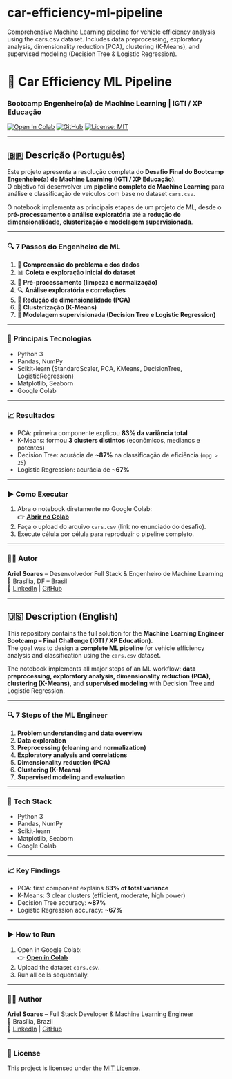 # car-efficiency-ml-pipeline
Comprehensive Machine Learning pipeline for vehicle efficiency analysis using the cars.csv dataset. Includes data preprocessing, exploratory analysis, dimensionality reduction (PCA), clustering (K-Means), and supervised modeling (Decision Tree &amp; Logistic Regression).

# 🚗 Car Efficiency ML Pipeline  
### Bootcamp Engenheiro(a) de Machine Learning | IGTI / XP Educação  

[![Open In Colab](https://colab.research.google.com/assets/colab-badge.svg)](https://colab.research.google.com/github/soares-ari/car-efficiency-ml-pipeline/blob/main/Final_Challenge_ML_Engineer.ipynb)
[![GitHub](https://img.shields.io/badge/View_on-GitHub-black?logo=github)](https://github.com/soares-ari/car-efficiency-ml-pipeline)
[![License: MIT](https://img.shields.io/badge/License-MIT-green.svg)](LICENSE)

---

## 🇧🇷 **Descrição (Português)**

Este projeto apresenta a resolução completa do **Desafio Final do Bootcamp Engenheiro(a) de Machine Learning (IGTI / XP Educação)**.  
O objetivo foi desenvolver um **pipeline completo de Machine Learning** para análise e classificação de veículos com base no dataset `cars.csv`.

O notebook implementa as principais etapas de um projeto de ML, desde o **pré-processamento e análise exploratória** até a **redução de dimensionalidade, clusterização e modelagem supervisionada**.

---

### 🔍 **7 Passos do Engenheiro de ML**
1. 🧩 **Compreensão do problema e dos dados**  
2. 📊 **Coleta e exploração inicial do dataset**  
3. 🧹 **Pré-processamento (limpeza e normalização)**  
4. 🔍 **Análise exploratória e correlações**  
5. 🧭 **Redução de dimensionalidade (PCA)**  
6. 🧮 **Clusterização (K-Means)**  
7. 🧠 **Modelagem supervisionada (Decision Tree e Logistic Regression)**  

---

### 🧰 **Principais Tecnologias**
- Python 3  
- Pandas, NumPy  
- Scikit-learn (StandardScaler, PCA, KMeans, DecisionTree, LogisticRegression)  
- Matplotlib, Seaborn  
- Google Colab  

---

### 📈 **Resultados**
- PCA: primeira componente explicou **83% da variância total**  
- K-Means: formou **3 clusters distintos** (econômicos, medianos e potentes)  
- Decision Tree: acurácia de **~87%** na classificação de eficiência (`mpg > 25`)  
- Logistic Regression: acurácia de **~67%**  

---

### ▶️ **Como Executar**
1. Abra o notebook diretamente no Google Colab:  
   👉 [**Abrir no Colab**](https://colab.research.google.com/github/soares-ari/car-efficiency-ml-pipeline/blob/main/Final_Challenge_ML_Engineer.ipynb)
2. Faça o upload do arquivo `cars.csv` (link no enunciado do desafio).
3. Execute célula por célula para reproduzir o pipeline completo.

---

### 🧑‍💻 **Autor**
**Ariel Soares** – Desenvolvedor Full Stack & Engenheiro de Machine Learning  
📍 Brasília, DF – Brasil  
🔗 [LinkedIn](https://www.linkedin.com/in/soares-ari) | [GitHub](https://github.com/soares-ari)

---

## 🇺🇸 **Description (English)**

This repository contains the full solution for the **Machine Learning Engineer Bootcamp – Final Challenge (IGTI / XP Education)**.  
The goal was to design a **complete ML pipeline** for vehicle efficiency analysis and classification using the `cars.csv` dataset.

The notebook implements all major steps of an ML workflow: **data preprocessing, exploratory analysis, dimensionality reduction (PCA), clustering (K-Means)**, and **supervised modeling** with Decision Tree and Logistic Regression.

---

### 🔍 **7 Steps of the ML Engineer**
1. **Problem understanding and data overview**  
2. **Data exploration**  
3. **Preprocessing (cleaning and normalization)**  
4. **Exploratory analysis and correlations**  
5. **Dimensionality reduction (PCA)**  
6. **Clustering (K-Means)**  
7. **Supervised modeling and evaluation**  

---

### 🧰 **Tech Stack**
- Python 3  
- Pandas, NumPy  
- Scikit-learn  
- Matplotlib, Seaborn  
- Google Colab  

---

### 📈 **Key Findings**
- PCA: first component explains **83% of total variance**  
- K-Means: 3 clear clusters (efficient, moderate, high power)  
- Decision Tree accuracy: **~87%**  
- Logistic Regression accuracy: **~67%**

---

### ▶️ **How to Run**
1. Open in Google Colab:  
   👉 [**Open in Colab**](https://colab.research.google.com/github/soares-ari/car-efficiency-ml-pipeline/blob/main/Final_Challenge_ML_Engineer.ipynb)
2. Upload the dataset `cars.csv`.  
3. Run all cells sequentially.

---

### 👨‍💻 **Author**
**Ariel Soares** – Full Stack Developer & Machine Learning Engineer  
📍 Brasília, Brazil  
🔗 [LinkedIn](https://www.linkedin.com/in/soares-ari) | [GitHub](https://github.com/soares-ari)

---

### 📄 **License**
This project is licensed under the [MIT License](LICENSE).

